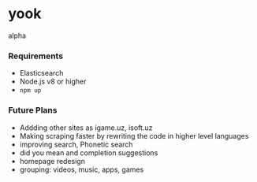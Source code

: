 # yook
alpha
### Requirements
- Elasticsearch
- Node.js v8 or higher
- `npm up`
### Future Plans
- Addding other sites as igame.uz, isoft.uz
- Making scraping faster by rewriting the code in higher level languages
- improving search, Phonetic search
- did you mean and completion suggestions
- homepage redesign
- grouping: videos, music, apps, games
